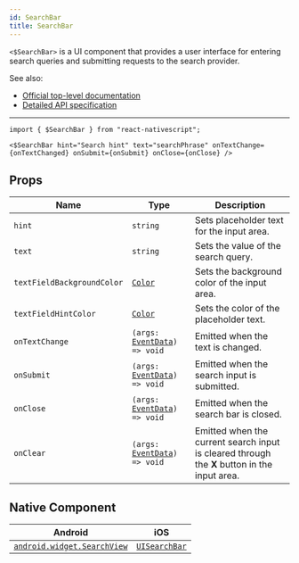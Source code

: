 ```yaml
---
id: SearchBar
title: SearchBar
---
```

<!-- contributors: [shirakaba, MisterBrownRSA, rigor789, ikoevska] -->

`<$SearchBar>` is a UI component that provides a user interface for entering search queries and submitting requests to the search provider.

See also:

* [Official top-level documentation](https://docs.nativescript.org/ui/components/search-bar)
* [Detailed API specification](https://docs.nativescript.org/api-reference/classes/_ui_search_bar_.searchbar)

---

```tsx
import { $SearchBar } from "react-nativescript";

<$SearchBar hint="Search hint" text="searchPhrase" onTextChange={onTextChanged} onSubmit={onSubmit} onClose={onClose} />
```

<!-- [> screenshots for=SearchBar <] -->

## Props

| Name | Type | Description |
|------|------|-------------|
| `hint` | `string` | Sets placeholder text for the input area.
| `text` | `string` | Sets the value of the search query.
| `textFieldBackgroundColor` | [`Color`](https://docs.nativescript.org/api-reference/classes/__nativescript_core_.color) | Sets the background color of the input area.
| `textFieldHintColor` | [`Color`](https://docs.nativescript.org/api-reference/classes/__nativescript_core_.color) | Sets the color of the placeholder text.
| `onTextChange` | `(args: `[`EventData`](https://docs.nativescript.org/api-reference/interfaces/__nativescript_core_.eventdata)`) => void` | Emitted when the text is changed.
| `onSubmit` | `(args: `[`EventData`](https://docs.nativescript.org/api-reference/interfaces/__nativescript_core_.eventdata)`) => void` | Emitted when the search input is submitted.
| `onClose` | `(args: `[`EventData`](https://docs.nativescript.org/api-reference/interfaces/__nativescript_core_.eventdata)`) => void` | Emitted when the search bar is closed.
| `onClear` | `(args: `[`EventData`](https://docs.nativescript.org/api-reference/interfaces/__nativescript_core_.eventdata)`) => void` | Emitted when the current search input is cleared through the **X** button in the input area.

## Native Component

| Android | iOS |
|---------|-----|
| [`android.widget.SearchView`](https://developer.android.com/reference/android/widget/SearchView.html)	| [`UISearchBar`](https://developer.apple.com/documentation/uikit/uisearchbar)
